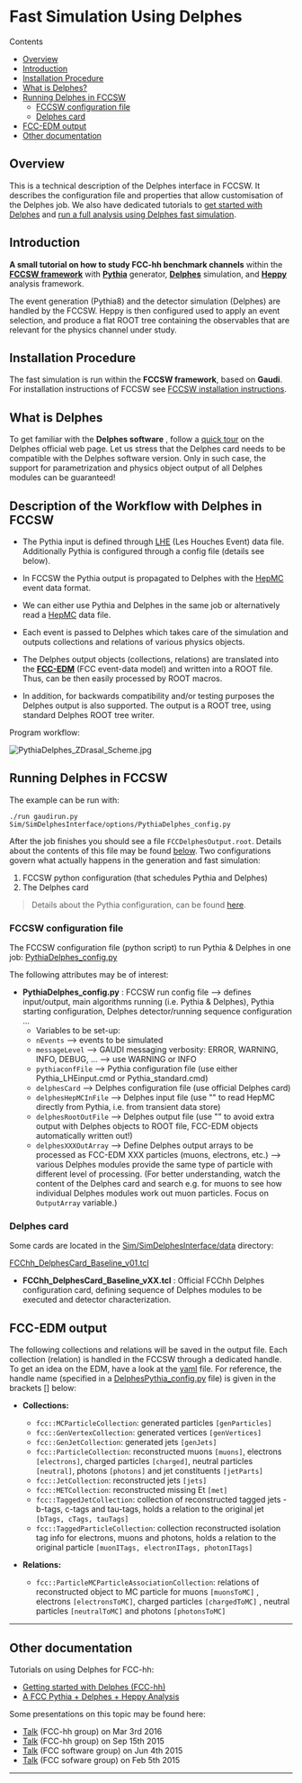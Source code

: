 Fast Simulation Using Delphes
==================================

Contents

-   [Overview](#overview)
-   [Introduction](#introduction)
-   [Installation Procedure](#installation-procedure)
-   [What is Delphes?](#what-is-delphes)
-   [Running Delphes in FCCSW](#running-delphes-in-fccsw)
    - [FCCSW configuration file](#fccsw-configuration-file)
    - [Delphes card](#delphes-card)
-   [FCC-EDM output](#fcc-edm-output)
-   [Other documentation](#other-documentation)

Overview
--------

This is a technical description of the Delphes interface in FCCSW. It describes the configuration file and properties
that allow customisation of the Delphes job. We also have dedicated tutorials to
[get started with Delphes](https://github.com/HEP-FCC/fcc-tutorials/blob/master/FccSoftwareGettingStartedFastSim.md#getting-started-with-delphes-fcc-hh) and
[run a full analysis using Delphes fast simulation](https://github.com/HEP-FCC/fcc-tutorials/blob/master/FccFullAnalysis.md).

Introduction
------------------

**A small tutorial on how to study FCC-hh benchmark channels** within
the **[FCCSW framework](https://github.com/HEP-FCC/FCCSW)** with
**[Pythia](http://home.thep.lu.se/~torbjorn/pythia81html/Welcome.html)**
generator, **[Delphes](https://cp3.irmp.ucl.ac.be/projects/delphes)** simulation, and
**[Heppy](https://github.com/cbernet/heppy)** analysis framework.

The event generation (Pythia8) and the detector simulation (Delphes) are handled by the FCCSW.
Heppy is then configured used to apply an event selection, and produce a flat ROOT tree containing
the observables that are relevant for the physics channel under study.

Installation Procedure
---------------------------

The fast simulation is run within the **FCCSW framework**, based on **Gaudi**. For installation instructions of FCCSW see
[FCCSW installation instructions](https://github.com/HEP-FCC/FCCSW/blob/master/README.md).


What is Delphes
---------------

To get familiar with the **Delphes software** , follow a [quick tour](https://cp3.irmp.ucl.ac.be/projects/delphes/wiki/WorkBook/QuickTour)
on the Delphes official web page. Let us stress that the Delphes card needs to be compatible with the Delphes software
version. Only in such case, the support for parametrization and physics object output of all Delphes modules can be
guaranteed!


Description of the Workflow with Delphes in FCCSW
-------------------------------------------------

-   The Pythia input is defined through [LHE](https://en.wikipedia.org/wiki/Les_Houches_Accords) (Les Houches Event)
    data file. Additionally Pythia is configured through a config file (details see below).

-   In FCCSW the Pythia output is propagated to Delphes with the [HepMC](http://lcgapp.cern.ch/project/simu/HepMC/)
    event data format.

-   We can either use Pythia and Delphes in the same job or alternatively read a
    [HepMC](http://lcgapp.cern.ch/project/simu/HepMC/) data file.

-   Each event is passed to Delphes which takes care of the simulation and outputs collections and relations of various
    physics objects.

-   The Delphes output objects (collections, relations) are translated into the **[FCC-EDM](https://github.com/HEP-FCC/fcc-edm/blob/master/README.md)**
    (FCC event-data model) and written into a ROOT file. Thus, can be then easily processed by ROOT macros.

-   In addition, for backwards compatibility and/or testing purposes the Delphes output is also supported. The output is
    a ROOT tree, using standard Delphes ROOT tree writer.

Program workflow:

![PythiaDelphes\_ZDrasal\_Scheme.jpg](https://twiki.cern.ch/twiki/pub/FCC/FccPythiaDelphes/PythiaDelphes_ZDrasal_Scheme.jpg "PythiaDelphes_ZDrasal_Scheme.jpg")


Running Delphes in FCCSW
------------------------

The example can be run with:

```
./run gaudirun.py Sim/SimDelphesInterface/options/PythiaDelphes_config.py
```

After the job finishes you should see a file `FCCDelphesOutput.root`. Details about the contents of this file may be found
[below](#fcc-edm-output). Two configurations govern what actually happens in the generation and fast simulation:

1. FCCSW python configuration (that schedules Pythia and Delphes)
2. The Delphes card

> Details about the Pythia configuration, can be found [here](../../Generation/doc/RunningPythia.md).


### FCCSW configuration file

The FCCSW configuration file (python script) to run Pythia & Delphes in one job:
[PythiaDelphes\_config.py](https://github.com/HEP-FCC/FCCSW/blob/master/Sim/SimDelphesInterface/options/PythiaDelphes_config.py)

The following attributes may be of interest:


-   **PythiaDelphes\_config.py** : FCCSW run config file --&gt; defines
    input/output, main algorithms running (i.e. Pythia & Delphes),
    Pythia starting configuration, Delphes detector/running sequence
    configuration ...
    -   Variables to be set-up:
    -   `nEvents` --&gt; events to be simulated
    -   `messageLevel` --&gt; GAUDI messaging
        verbosity: ERROR, WARNING, INFO, DEBUG, ... --&gt; use WARNING
        or INFO
    -   `pythiaconfFile` --&gt; Pythia
        configuration file (use either Pythia\_LHEinput.cmd
        or Pythia\_standard.cmd)
    -   `delphesCard` --&gt; Delphes
        configuration file (use official Delphes card)
    -   `delphesHepMCInFile` --&gt; Delphes
        input file (use "" to read <span class="twikiNewLink"> HepMC
        </span> directly from Pythia, i.e. from transient data store)
    -   `delphesRootOutFile` --&gt; Delphes
        output file (use "" to avoid extra output with Delphes objects
        to ROOT file, FCC-EDM objects automatically written out!)
    -   `delphesXXXOutArray` --&gt; Define
        Delphes output arrays to be processed as FCC-EDM XXX particles
        (muons, electrons, etc.) --&gt; various Delphes modules provide
        the same type of particle with different level of processing.
        (For better understanding, watch the content of the Delphes card
        and search e.g. for muons to see how individual Delphes modules
        work out muon particles. Focus on
        `OutputArray` variable.)

### Delphes card

Some cards are located in the
[Sim/SimDelphesInterface/data](https://github.com/HEP-FCC/FCCSW/tree/master/Sim/SimDelphesInterface/data)
directory:

[FCChh\_DelphesCard\_Baseline\_v01.tcl](https://github.com/HEP-FCC/FCCSW/blob/master/Sim/SimDelphesInterface/data/FCChh_DelphesCard_Baseline_v01.tcl)

-   **FCChh\_DelphesCard\_Baseline\_vXX.tcl** : Official FCChh Delphes
    configuration card, defining sequence of Delphes modules to be
    executed and detector characterization.

FCC-EDM output
--------------

The following collections and relations will be saved in the output
file. Each collection (relation) is handled in the FCCSW through a
dedicated handle. To get an idea on the EDM, have a look at the [yaml](https://github.com/HEP-FCC/fcc-edm/blob/master/edm.yaml) file.
For reference, the handle name (specified in a
[DelphesPythia\_config.py](https://github.com/HEP-FCC/FCCSW/blob/master/Sim/SimDelphesInterface/options/PythiaDelphes_config.py)
file) is given in the brackets \[\] below:

-   **Collections:**
    -   `fcc::MCParticleCollection`:  generated particles `[genParticles]`
    -   `fcc::GenVertexCollection`: generated vertices `[genVertices]`
    -   `fcc::GenJetCollection`: generated jets `[genJets]`
    -   `fcc::ParticleCollection`: reconstructed muons `[muons]`, electrons `[electrons]`, charged particles `[charged]`,
        neutral particles `[neutral]`, photons `[photons]` and jet constituents `[jetParts]`
    -   `fcc::JetCollection`: reconstructed jets `[jets]`
    -   `fcc::METCollection`: reconstructed missing Et `[met]`
    -   `fcc::TaggedJetCollection`: collection of reconstructed tagged jets - b-tags, c-tags and tau-tags, holds a relation to the original jet
        `[bTags, cTags, tauTags]`
    -   `fcc::TaggedParticleCollection`: collection reconstructed isolation tag info for electrons, muons and
        photons, holds a relation to the original particle `[muonITags, electronITags, photonITags]`

-   **Relations:**
    -   `fcc::ParticleMCParticleAssociationCollection`: relations of reconstructed object to MC particle for
        muons `[muonsToMC]` , electrons `[electronsToMC]`, charged particles `[chargedToMC]` , neutral particles
        `[neutralToMC]` and photons `[photonsToMC]`


***

Other documentation
-------------------

Tutorials on using Delphes for FCC-hh:

- [Getting started with Delphes (FCC-hh)](https://github.com/HEP-FCC/fcc-tutorials/blob/master/FccSoftwareGettingStartedFastSim.md#getting-started-with-delphes-fcc-hh)
- [A FCC Pythia + Delphes + Heppy Analysis](https://github.com/HEP-FCC/fcc-tutorials/blob/master/FccFullAnalysis.md)


Some presentations on this topic may be found here:

-   [Talk](https://indico.cern.ch/event/446602/contribution/6/attachments/1238094/1818990/PythiaDelphes_ZDrasal.pdf)
    (FCC-hh group) on Mar 3rd 2016
-   [Talk](https://indico.cern.ch/event/443015/contribution/2/attachments/1155286/1660371/PythiaDelphes_ZDrasal.pdf)
    (FCC-hh group) on Sep 15th 2015
-   [Talk](https://indico.cern.ch/event/399484/contribution/0/attachments/800169/1096662/FCCSW_MDG_040615.pdf)
    (FCC software group) on Jun 4th 2015
-   [Talk](https://indico.cern.ch/event/370378/contribution/2/attachments/736634/1010596/FCCSW_MDG_050215.pdf)
    (FCC sofware group) on Feb 5th 2015

***

